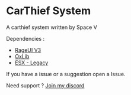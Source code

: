 # CarThief System
 A carthief system written by Space V
 
 Dependencies : 
  - <a href="https://github.com/ImBaphomettt/RageUI">RageUI V3</a>
  - <a href="https://github.com/overextended/ox_lib">OxLib</a>
  - <a href= "https://github.com/esx-framework/esx-legacy">ESX - Legacy</a>

If you have a issue or a suggestion open a Issue.

Need support ? <a href="https://discord.gg/8ecXhFXqR4">Join my discord</a>
